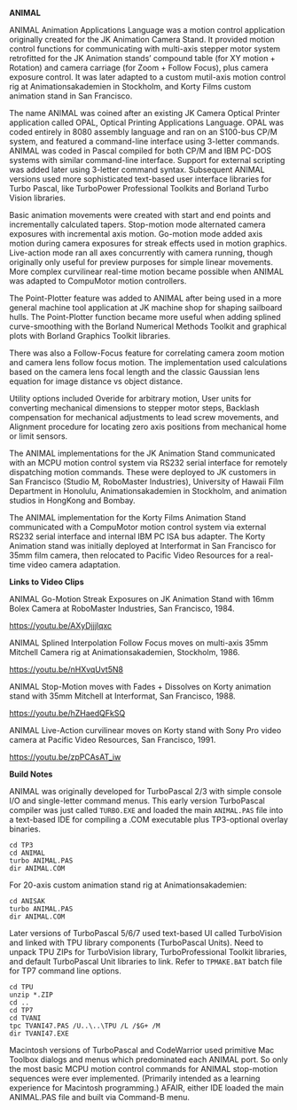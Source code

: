 **ANIMAL**

ANIMAL Animation Applications Language was a motion control application originally created for the JK Animation Camera Stand. It provided motion control functions for communicating with multi-axis stepper motor system retrofitted for the JK Animation stands’ compound table (for XY motion + Rotation) and camera carriage (for Zoom + Follow Focus), plus camera exposure control. It was later adapted to a custom mutil-axis motion control rig at Animationsakademien in Stockholm, and Korty Films custom animation stand in San Francisco.

The name ANIMAL was coined after an existing JK Camera Optical Printer application called OPAL, Optical Printing Applications Language. OPAL was coded entirely in 8080 assembly language and ran on an S100-bus CP/M system, and featured a command-line interface using 3-letter commands. ANIMAL was coded in Pascal compiled for both CP/M and IBM PC-DOS systems with similar command-line interface. Support for external scripting was added later using 3-letter command syntax. Subsequent ANIMAL versions used more sophisticated text-based user interface libraries for Turbo Pascal, like TurboPower Professional Toolkits and Borland Turbo Vision libraries.

Basic animation movements were created with start and end points and incrementally calculated tapers. Stop-motion mode alternated camera exposures with incremental axis motion. Go-motion mode added axis motion during camera exposures for streak effects used in motion graphics. Live-action mode ran all axes concurrently with camera running, though originally only useful for preview purposes for simple linear movements. More complex curvilinear real-time motion became possible when ANIMAL was adapted to CompuMotor motion controllers.

The Point-Plotter feature was added to ANIMAL after being used in a more general machine tool application at JK machine shop for shaping sailboard hulls. The Point-Plotter function became more useful when adding splined curve-smoothing with the Borland Numerical Methods Toolkit and graphical plots with Borland Graphics Toolkit libraries.

There was also a Follow-Focus feature for correlating camera zoom motion and camera lens follow focus motion. The implementation used calculations based on the camera lens focal length and the classic Gaussian lens equation for image distance vs object distance.

Utility options included Overide for arbitrary motion, User units for converting mechanical dimensions to stepper motor steps, Backlash compensation for mechanical adjustments to lead screw movements, and Alignment procedure for locating zero axis positions from mechanical home or limit sensors.

The ANIMAL implementations for the JK Animation Stand communicated with an MCPU motion control system via RS232 serial interface for remotely dispatching motion commands. These were deployed to JK customers in San Francisco (Studio M, RoboMaster Industries), University of Hawaii Film Department in Honolulu, Animationsakademien in Stockholm, and animation studios in HongKong and Bombay.

The ANIMAL implementation for the Korty Films Animation Stand communicated with a CompuMotor motion control system via external RS232 serial interface and internal IBM PC ISA bus adapter. The Korty Animation stand was initially deployed at Interformat in San Francisco for 35mm film camera, then relocated to Pacific Video Resources for a real-time video camera adaptation.

**Links to Video Clips**

ANIMAL Go-Motion Streak Exposures on JK Animation Stand with 16mm Bolex Camera at RoboMaster Industries, San Francisco, 1984.

https://youtu.be/AXyDjjjlqxc

ANIMAL Splined Interpolation Follow Focus moves on multi-axis 35mm Mitchell Camera rig at Animationsakademien, Stockholm, 1986.

https://youtu.be/nHXvqUvt5N8

ANIMAL Stop-Motion moves with Fades + Dissolves on Korty animation stand with 35mm Mitchell at Interformat, San Francisco, 1988.

https://youtu.be/hZHaedQFkSQ

ANIMAL Live-Action curvilinear moves on Korty stand with Sony Pro video camera at Pacific Video Resources, San Francisco, 1991.

https://youtu.be/zpPCAsAT_iw

**Build Notes**

ANIMAL was originally developed for TurboPascal 2/3 with simple console I/O and single-letter command menus.
This early version TurboPascal compiler was just called `TURBO.EXE` and loaded the main `ANIMAL.PAS` file 
into a text-based IDE for compiling a .COM executable plus TP3-optional overlay binaries.

```
cd TP3
cd ANIMAL
turbo ANIMAL.PAS
dir ANIMAL.COM
```

For 20-axis custom animation stand rig at Animationsakademien:

```
cd ANISAK
turbo ANIMAL.PAS
dir ANIMAL.COM
```

Later versions of TurboPascal 5/6/7 used text-based UI called TurboVision and linked with TPU library components (TurboPascal Units).
Need to unpack TPU ZIPs for TurboVision library, TurboProfessional Toolkit libraries, and default TurboPascal Unit libraries to link.
Refer to `TPMAKE.BAT` batch file for TP7 command line options.

```
cd TPU
unzip *.ZIP
cd ..
cd TP7
cd TVANI
tpc TVANI47.PAS /U..\..\TPU /L /$G+ /M
dir TVANI47.EXE
```

Macintosh versions of TurboPascal and CodeWarrior used primitive Mac Toolbox dialogs and menus which predominated each ANIMAL port.
So only the most basic MCPU motion control commands for ANIMAL stop-motion sequences were ever implemented. (Primarily intended as
a learning experience for Macintosh programming.) AFAIR, either IDE loaded the main ANIMAL.PAS file and built via Command-B menu.
